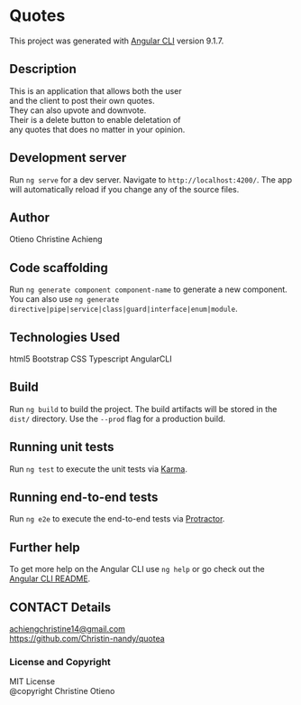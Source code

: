 # Quotes

This project was generated with [Angular CLI](https://github.com/angular/angular-cli) version 9.1.7.

## Description
This is an application that allows both the user <br>and the client to post their own quotes.<br>They can also upvote and downvote.<br>Their is a delete button to enable deletation of <br>any quotes that does no matter in your opinion.

## Development server

Run `ng serve` for a dev server. Navigate to `http://localhost:4200/`. The app will automatically reload if you change any of the source files.

## Author
Otieno Christine Achieng

## Code scaffolding

Run `ng generate component component-name` to generate a new component. You can also use `ng generate directive|pipe|service|class|guard|interface|enum|module`.

## Technologies Used
html5
Bootstrap
CSS
Typescript
AngularCLI

## Build

Run `ng build` to build the project. The build artifacts will be stored in the `dist/` directory. Use the `--prod` flag for a production build.

## Running unit tests

Run `ng test` to execute the unit tests via [Karma](https://karma-runner.github.io).

## Running end-to-end tests

Run `ng e2e` to execute the end-to-end tests via [Protractor](http://www.protractortest.org/).

## Further help

To get more help on the Angular CLI use `ng help` or go check out the [Angular CLI README](https://github.com/angular/angular-cli/blob/master/README.md).

## CONTACT Details
achiengchristine14@gmail.com
<br>
https://github.com/Christin-nandy/quotea

### License and Copyright
MIT License
<br>
@copyright Christine Otieno